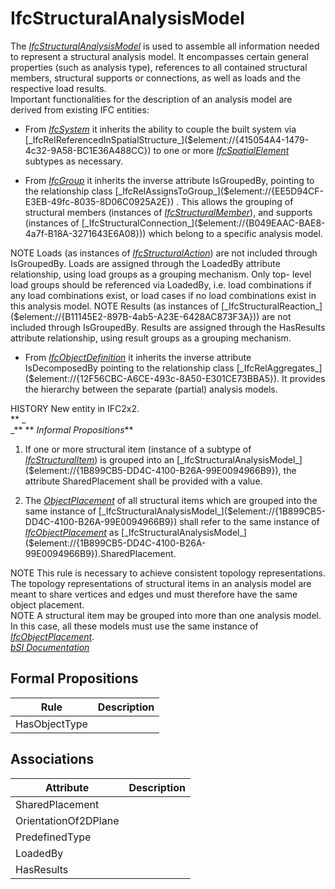 IfcStructuralAnalysisModel
==========================
The
[_IfcStructuralAnalysisModel_]($element://{1B899CB5-DD4C-4100-B26A-99E0094966B9})
is used to assemble all information needed to represent a structural analysis
model. It encompasses certain general properties (such as analysis type),
references to all contained structural members, structural supports or
connections, as well as loads and the respective load results.  
Important functionalities for the description of an analysis model are derived
from existing IFC entities:  

  

  * From [_IfcSystem_]($element://{34E3790C-B8FF-41f1-B5A1-BD382C9DBD21}) it inherits the ability to couple the built system via [_IfcRelReferencedInSpatialStructure_]($element://{415054A4-1479-4c32-9A58-BC1E36A488CC}) to one or more [_IfcSpatialElement_]($element://{AFD1B7AF-F4A3-42ba-BF29-741A1DEBF281}) subtypes as necessary.
  

  * From [_IfcGroup_]($element://{9F87A6C3-BA39-40f1-A16E-48328E412EAF}) it inherits the inverse attribute IsGroupedBy, pointing to the relationship class [_IfcRelAssignsToGroup_]($element://{EE5D94CF-E3EB-49fc-8035-8D06C0925A2E}) . This allows the grouping of structural members (instances of [_IfcStructuralMember_]($element://{EF388B25-4C37-4c31-8553-114B0B092F4F})), and supports (instances of [_IfcStructuralConnection_]($element://{B049EAAC-BAE8-4a7f-B18A-3271643E6A08})) which belong to a specific analysis model.
  

  
NOTE Loads (as instances of
[_IfcStructuralAction_]($element://{E1748344-9C82-4cf0-A02F-B5C648F5EBA6}))
are not included through IsGroupedBy. Loads are assigned through the LoadedBy
attribute relationship, using load groups as a grouping mechanism. Only top-
level load groups should be referenced via LoadedBy, i.e. load combinations if
any load combinations exist, or load cases if no load combinations exist in
this analysis model.  
NOTE Results (as instances of
[_IfcStructuralReaction_]($element://{B11145E2-897B-4ab5-A23E-6428AC873F3A}))
are not included through IsGroupedBy. Results are assigned through the
HasResults attribute relationship, using result groups as a grouping
mechanism.  

  

  * From [_IfcObjectDefinition_]($element://{82D54863-CD3F-4127-90A2-82628ECFBDC9}) it inherits the inverse attribute IsDecomposedBy pointing to the relationship class [_IfcRelAggregates_]($element://{12F56CBC-A6CE-493c-8A50-E301CE73BBA5}). It provides the hierarchy between the separate (partial) analysis models.
  

  
HISTORY New entity in IFC2x2.  
 ** _  
_** ** _Informal Propositions_**  

  

  1. If one or more structural item (instance of a subtype of [_IfcStructuralItem_]($element://{5566F63A-CEB6-4ae0-B44E-E1C7CD08B669})) is grouped into an [_IfcStructuralAnalysisModel_]($element://{1B899CB5-DD4C-4100-B26A-99E0094966B9}), the attribute SharedPlacement shall be provided with a value.
  

  2. The [_ObjectPlacement_]($element://{F6C7F65A-37A7-43a0-A6F5-ECCEEBA0A061}) of all structural items which are grouped into the same instance of [_IfcStructuralAnalysisModel_]($element://{1B899CB5-DD4C-4100-B26A-99E0094966B9}) shall refer to the same instance of [_IfcObjectPlacement_]($element://{F6C7F65A-37A7-43a0-A6F5-ECCEEBA0A061}) as [_IfcStructuralAnalysisModel_]($element://{1B899CB5-DD4C-4100-B26A-99E0094966B9}).SharedPlacement.
  

  
NOTE This rule is necessary to achieve consistent topology representations.
The topology representations of structural items in an analysis model are
meant to share vertices and edges und must therefore have the same object
placement.  
NOTE A structural item may be grouped into more than one analysis model. In
this case, all these models must use the same instance of
[_IfcObjectPlacement_]($element://{F6C7F65A-37A7-43a0-A6F5-ECCEEBA0A061}).  
[ _bSI
Documentation_](https://standards.buildingsmart.org/IFC/DEV/IFC4_2/FINAL/HTML/schema/ifcstructuralanalysisdomain/lexical/ifcstructuralanalysismodel.htm)


Formal Propositions
-------------------
| Rule          | Description   |
|---------------|---------------|
| HasObjectType |               |

Associations
------------
| Attribute            | Description   |
|----------------------|---------------|
| SharedPlacement      |               |
| OrientationOf2DPlane |               |
| PredefinedType       |               |
| LoadedBy             |               |
| HasResults           |               |

